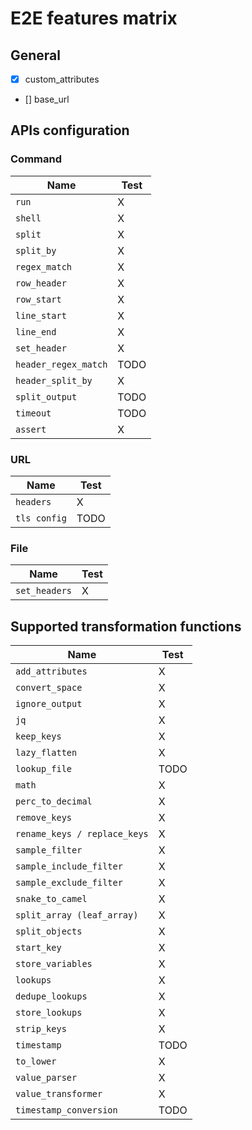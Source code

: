 # E2E features matrix

## General 

- [x] custom_attributes
- [] base_url
 
## APIs configuration

### Command 

| Name | Test |  
| ------ |------|
|                `run` | X    |
|              `shell` | X    |
|              `split` | X    |
|           `split_by` | X    |
|        `regex_match` | X    |
|         `row_header` | X    |
|          `row_start` | X    |
|         `line_start` | X    |
|           `line_end` | X    |
|         `set_header` | X    |
| `header_regex_match` | TODO |
|    `header_split_by` | X    |
|       `split_output` | TODO |
|            `timeout` | TODO |
|             `assert` | X    |

### URL

| Name             | Test |  
|------------------|------|
| `headers`        | X    |
| `tls config`     | TODO |

### File

| Name          | Test |  
|---------------|------|
| `set_headers` | X    |

## Supported transformation functions

| Name                       | Test |  
|----------------------------|------|
| `add_attributes`           | X    |
| `convert_space`           | X    |
| `ignore_output`            | X    |
| `jq`                       | X    |
| `keep_keys`                | X    |
| `lazy_flatten`              | X    |
| `lookup_file`               | TODO |
| `math`                      | X    |
| `perc_to_decimal`           | X    |
| `remove_keys`               | X    |
| `rename_keys / replace_keys` | X    |
| `sample_filter`             | X    |
| `sample_include_filter`     | X    |
| `sample_exclude_filter`     | X    |
| `snake_to_camel`            | X    |
| `split_array (leaf_array)`  | X    |
| `split_objects`             | X    |
| `start_key`                 | X    |
| `store_variables`           | X    |
| `lookups`                   | X    |
| `dedupe_lookups`            | X    |
| `store_lookups`             | X    |
| `strip_keys`                | X    |
| `timestamp`                 | TODO |
| `to_lower`                  | X    |
| `value_parser`              | X    |
| `value_transformer`         | X    |
| `timestamp_conversion`      | TODO |